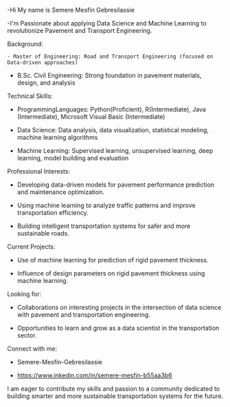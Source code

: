 -Hi My name is Semere Mesfin Gebresilassie

-I'm Passionate about applying Data Science and Machine Learning to revolutionize Pavement and Transport Engineering.

Background:

 	- Master of Engineering: Road and Transport Engineering (focused on Data-driven approaches)
  
  - B.Sc. Civil Engineering: Strong foundation in pavement materials, design, and analysis

Technical Skills:

  - ProgrammingLanguages: Python(Proficient), R(Intermediate), Java (Intermediate), Microsoft Visual Basic (Intermediate)

  - Data Science: Data analysis, data visualization, statistical modeling,  machine learning algorithms

  - Machine Learning: Supervised learning, unsupervised learning, deep learning, model building and evaluation

Professional Interests:

  - Developing data-driven models for pavement performance prediction and maintenance optimization.

  - Using machine learning to analyze traffic patterns and improve transportation efficiency.

  - Building intelligent transportation systems for safer and more sustainable roads.

Current Projects:

 - Use of machine learning for prediction of rigid pavement thickness.

 - Influence of design parameters on rigid pavement thickness using machine learning.

Looking for:

 - Collaborations on interesting projects in the intersection of data science with pavement and transportation engineering.

 - Opportunities to learn and grow as a data scientist in the transportation sector.

Connect with me:

 - Semere-Mesfin-Gebresilassie

 - https://www.inkedin.com/in/semere-mesfin-b55aa3b6

I am eager to contribute my skills and passion to a community dedicated to building smarter and more sustainable transportation systems for the future.

